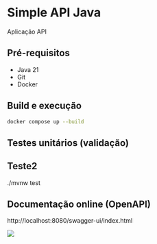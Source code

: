 # Simple API Java

Aplicação API 

## Pré-requisitos

- Java 21
- Git
- Docker

## Build e execução

```sh
docker compose up --build
```

## Testes unitários (validação)
## Teste2
./mvnw test


## Documentação online (OpenAPI)

http://localhost:8080/swagger-ui/index.html

![](/assets/images/swagger.png)

